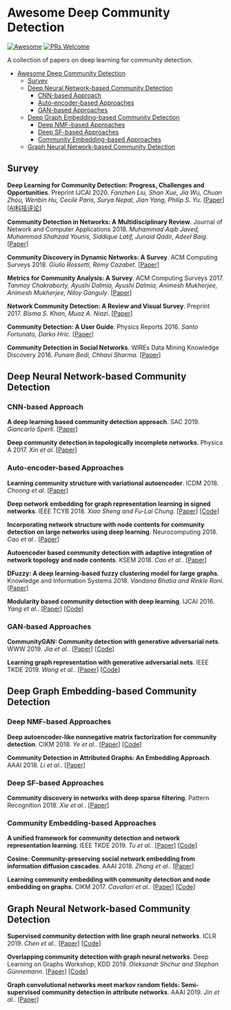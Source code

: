 # Awesome Deep Community Detection
[![Awesome](https://cdn.rawgit.com/sindresorhus/awesome/d7305f38d29fed78fa85652e3a63e154dd8e8829/media/badge.svg)](https://github.com/sindresorhus/awesome)
[![PRs Welcome](https://img.shields.io/badge/PRs-welcome-brightgreen.svg?style=flat-square)](http://makeapullrequest.com)

A collection of papers on deep learning for community detection.

- [Awesome Deep Community Detection](#awesome-Deep-Community-Detection)
  - [Survey](#survey)
  - [Deep Neural Network-based Community Detection](#Deep-Neural-Network-based-Community-Detection)
  	- [CNN-based Approach](#CNN-approaches)
  	- [Auto-encoder-based Approaches](#autoencoder-approaches)
  	- [GAN-based Approaches](#GAN-approaches)
  - [Deep Graph Embedding-based Community Detection](#deep-graph-embedding)
	- [Deep NMF-based Approaches](#deep-NMF-approaches)
	- [Deep SF-based Approaches](#deep-SF-approaches)
	- [Community Embedding-based Approaches](#community-embedding-approaches)
  - [Graph Neural Network-based Community Detection](#GNN-approaches)


## Survey
__Deep Learning for Community Detection: Progress, Challenges and Opportunities__. Preprint IJCAI 2020. _Fanzhen Liu, Shan Xue, Jia Wu, Chuan Zhou, Wenbin Hu, Cecile Paris, Surya Nepal, Jian Yang, Philip S. Yu_. [[Paper](https://arxiv.org/abs/2005.08225)] [[AI科技评论](https://cloud.tencent.com/developer/article/1632305)]

__Community Detection in Networks: A Multidisciplinary Review__. Journal of Network and Computer Applications 2018. _Muhammad Aqib Javed, Muhammad Shahzad Younis, Siddique Latif, Junaid Qadir, Adeel Baig_. [[Paper](https://www.sciencedirect.com/science/article/pii/S1084804518300560)]

__Community Discovery in Dynamic Networks: A Survey__. ACM Computing Surveys 2018. _Giulio Rossetti, Rémy Cazabet_. [[Paper](https://dl.acm.org/doi/10.1145/3172867)]

__Metrics for Community Analysis: A Survey__. ACM Computing Surveys 2017. _Tanmoy Chakraborty, Ayushi  Dalmia, Ayushi Dalmia, Animesh  Mukherjee, Animesh Mukherjee, Niloy Ganguly_. [[Paper](https://dl.acm.org/doi/10.1145/3091106)]

__Network Community Detection: A Review and Visual Survey__. Preprint 2017. _Bisma S. Khan, Muaz A. Niazi_. [[Paper](https://arxiv.org/abs/1708.00977)]

__Community Detection: A User Guide__. Physics Reports 2016. _Santo Fortunato, Darko Hric_. [[Paper](https://www.sciencedirect.com/science/article/abs/pii/S0370157316302964)]

__Community Detection in Social Networks__. WIREs Data Mining Knowledge Discovery 2016. _Punam Bedi, Chhavi Sharma_. [[Paper](https://onlinelibrary.wiley.com/doi/abs/10.1002/widm.1178)]


## Deep Neural Network-based Community Detection
### CNN-based Approach
__A deep learning based community detection approach__. SAC 2019. _Giancarlo Sperlí_. [[Paper](https://doi.org/10.1145/3297280.3297574)]

__Deep community detection in topologically incomplete networks__. Physica A 2017. _Xin et al._ [[Paper](https://www.sciencedirect.com/science/article/abs/pii/S0378437116308342)]

### Auto-encoder-based Approaches
__Learning community structure with variational autoencoder__. ICDM 2018. _Choong et al_. [[Paper](https://ieeexplore.ieee.org/document/8594831)]

__Deep network embedding for graph representation learning in signed networks__. IEEE TCYB 2018. _Xiao Sheng and Fu-Lai Chung_. [[Paper](https://ieeexplore.ieee.org/document/8486671)] [[Code](https://github.com/shenxiaocam/Deep-network-embedding-for-graph-representation-learning-in-signed-networks)]

__Incorporating network structure with node contents for community detection on large networks using deep learning__. Neurocomputing 2018. _Cao et al._. [[Paper](https://www.sciencedirect.com/science/article/abs/pii/S0925231218300985)]	

__Autoencoder based community detection with adaptive integration of network topology and node contents__. KSEM 2018. _Cao et al._. [[Paper](https://link.springer.com/chapter/10.1007/978-3-319-99247-1_16)]

__DFuzzy: A deep learning-based fuzzy clustering model for large graphs__. Knowledge and Information Systems 2018. _Vandana Bhatia and Rinkle Rani_. [[Paper](https://link.springer.com/article/10.1007/s10115-018-1156-3)]

__Modularity based community detection with deep learning__. IJCAI 2016. _Yang et al._. [[Paper](https://www.ijcai.org/Proceedings/16/Papers/321.pdf)] [[Code](http://yangliang.github.io/code/DC.zip)]

### GAN-based Approaches
__CommunityGAN: Community detection with generative adversarial
nets__. WWW 2019. _Jia et al._. [[Paper](https://dl.acm.org/doi/abs/10.1145/3308558.3313564)] [[Code](https://github.com/SamJia/CommunityGAN)]

__Learning graph representation with generative adversarial nets__. IEEE TKDE 2019. _Wang et al._. [[Paper](https://ieeexplore.ieee.org/document/8941296)] [[Code](https://github.com/hwwang55/GraphGAN)]


## Deep Graph Embedding-based Community Detection
### Deep NMF-based Approaches
__Deep autoencoder-like nonnegative matrix factorization for community detection__. CIKM 2018. _Ye et al._. [[Paper](https://dl.acm.org/doi/10.1145/3269206.3271697)] [[Code](https://github.com/benedekrozemberczki/DANMF)]

__Community Detection in Attributed Graphs: An Embedding Approach__. AAAI 2018. _Li et al._. [[Paper](https://www.aaai.org/ocs/index.php/AAAI/AAAI18/paper/viewFile/17142/15705)]

### Deep SF-based Approaches
__Community discovery in networks with deep sparse filtering__. Pattern Recognition 2018. _Xie et al._. [[Paper](https://www.sciencedirect.com/science/article/abs/pii/S003132031830116X)]

### Community Embedding-based Approaches
__A unified framework for community detection and network representation learning__. IEEE TKDE 2019. _Tu et al._. [[Paper](https://ieeexplore.ieee.org/document/8403293)] [[Code](http://nlp.csai.tsinghua.edu.cn/~tcc/datasets/simplified_CNRL.zip)]

__Cosine: Community-preserving social network embedding from information
diffusion cascades__. AAAI 2018. _Zhang et al._. [[Paper](https://aaai.org/ocs/index.php/AAAI/AAAI18/paper/view/16364/159824)]

__Learning community embedding with community detection and node embedding on graphs__. CIKM 2017. _Cavallari et al._. [[Paper](https://dl.acm.org/doi/10.1145/3132847.3132925)] [[Code](https://github.com/vwz/ComE)]

## Graph Neural Network-based Community Detection
__Supervised community detection with line graph neural networks__. ICLR 2019. _Chen et al._. [[Paper](https://openreview.net/pdf?id=H1g0Z3A9Fm)] [[Code](https://github.com/zhengdao-chen/GNN4CD)]

__Overlapping community detection with graph neural networks__. Deep Learning on Graphs Workshop, KDD 2019. _Oleksandr Shchur and Stephan Günnemann_. [[Paper](https://doi.org/10.1145/3297280.3297574)] [[Code](https://github.com/shchur/overlapping-community-detection)]

__Graph convolutional networks meet markov random fields: Semi-supervised community detection in attribute networks__. AAAI 2019. _Jin et al._. [[Paper](https://www.aaai.org/ojs/index.php/AAAI/article/view/3780/3658)]

